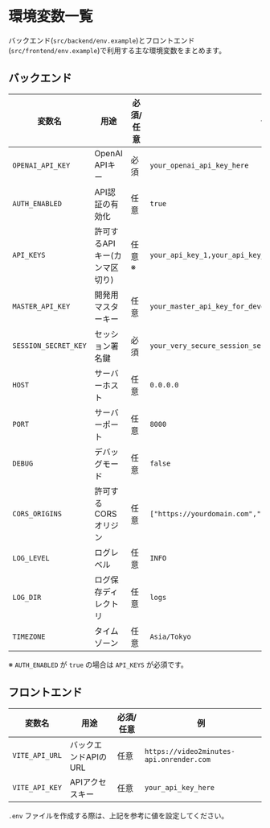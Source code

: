 # 環境変数一覧

バックエンド(`src/backend/env.example`)とフロントエンド(`src/frontend/env.example`)で利用する主な環境変数をまとめます。

## バックエンド

| 変数名 | 用途 | 必須/任意 | 例 |
| --- | --- | --- | --- |
| `OPENAI_API_KEY` | OpenAI APIキー | 必須 | `your_openai_api_key_here` |
| `AUTH_ENABLED` | API認証の有効化 | 任意 | `true` |
| `API_KEYS` | 許可するAPIキー(カンマ区切り) | 任意※ | `your_api_key_1,your_api_key_2` |
| `MASTER_API_KEY` | 開発用マスターキー | 任意 | `your_master_api_key_for_development` |
| `SESSION_SECRET_KEY` | セッション署名鍵 | 必須 | `your_very_secure_session_secret_key_change_in_production` |
| `HOST` | サーバーホスト | 任意 | `0.0.0.0` |
| `PORT` | サーバーポート | 任意 | `8000` |
| `DEBUG` | デバッグモード | 任意 | `false` |
| `CORS_ORIGINS` | 許可するCORSオリジン | 任意 | `["https://yourdomain.com","https://www.yourdomain.com"]` |
| `LOG_LEVEL` | ログレベル | 任意 | `INFO` |
| `LOG_DIR` | ログ保存ディレクトリ | 任意 | `logs` |
| `TIMEZONE` | タイムゾーン | 任意 | `Asia/Tokyo` |

※ `AUTH_ENABLED` が `true` の場合は `API_KEYS` が必須です。

## フロントエンド

| 変数名 | 用途 | 必須/任意 | 例 |
| --- | --- | --- | --- |
| `VITE_API_URL` | バックエンドAPIのURL | 任意 | `https://video2minutes-api.onrender.com` |
| `VITE_API_KEY` | APIアクセスキー | 任意 | `your_api_key_here` |

`.env` ファイルを作成する際は、上記を参考に値を設定してください。
